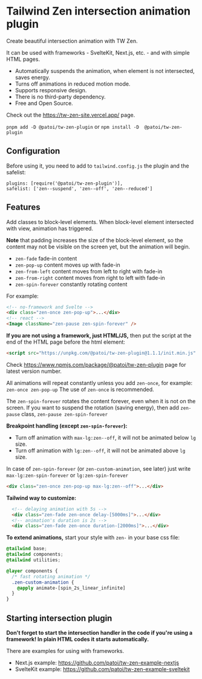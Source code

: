 # Tailwind Zen intersection animation plugin

Create beautiful intersection animation with TW Zen.

It can be used with frameworks - SvelteKit, Next.js, etc. - and with simple HTML pages.

- Automatically suspends the animation, when element is not intersected, saves energy.
- Turns off animations in reduced motion mode.
- Supports responsive design.
- There is no third-party dependency.
- Free and Open Source.

Check out the https://tw-zen-site.vercel.app/ page.

`pnpm add -D @patoi/tw-zen-plugin` or `npm install -D  @patoi/tw-zen-plugin`

## Configuration

Before using it, you need to add to `tailwind.config.js` the plugin and the safelist:

```
plugins: [require('@patoi/tw-zen-plugin')],
safelist: ['zen--suspend', 'zen--off', 'zen--reduced']
```

## Features

Add classes to block-level elements.
When block-level element intersected with view, animation has triggered.

**Note** that padding increases the size of the block-level element, so the content may not be visible on the screen yet, but the animation will begin.

- `zen-fade` fade-in content
- `zen-pop-up` content moves up with fade-in
- `zen-from-left` content moves from left to right with fade-in
- `zen-from-right` content moves from right to left with fade-in
- `zen-spin-forever` constantly rotating content

For example:

```html
<!-- no-framework and Svelte -->
<div class="zen-once zen-pop-up">...</div>
<!-- react -->
<Image className="zen-pause zen-spin-forever" />
```

**If you are not using a framework, just HTML/JS,** then put the script at the end of the HTML page before the html element:

```html
<script src="https://unpkg.com/@patoi/tw-zen-plugin@1.1.1/init.min.js" />
```

Check https://www.npmjs.com/package/@patoi/tw-zen-plugin page for latest version number.

All animations will repeat constantly unless you add `zen-once`, for example: `zen-once zen-pop-up` The use of `zen-once` is recommended.

The `zen-spin-forever` rotates the content forever, even when it is not on the screen. If you want to suspend the rotation (saving energy), then add `zen-pause` class, `zen-pause zen-spin-forever`

**Breakpoint handling (except `zen-spin-forever`):**

- Turn off animation with `max-lg:zen--off`, it will not be animated below `lg` size.
- Turn off animation with `lg:zen--off`, it will not be animated above `lg` size.

In case of `zen-spin-forever` (or `zen-custom-animation`, see later) just write `max-lg:zen-spin-forever` or `lg:zen-spin-forever`

```html
<div class="zen-once zen-pop-up max-lg:zen--off">...</div>
```

**Tailwind way to customize:**

```html
  <!-- delaying animation with 5s -->
  <div class="zen-fade zen-once delay-[5000ms]">...</div>
  <!-- animation's duration is 2s -->
  <div class="zen-fade zen-once duration-[2000ms]">...</div>
```

**To extend animations,** start your style with `zen-` in your base css file:

```css
@tailwind base;
@tailwind components;
@tailwind utilities;

@layer components {
  /* fast rotating animation */
  .zen-custom-animation {
    @apply animate-[spin_2s_linear_infinite]
  }
}
```

## Starting intersection plugin

**Don't forget to start the intersection handler in the code if you're using a framework! In plain HTML codes it starts automatically.**

There are examples for using with frameworks.

- Next.js example: https://github.com/patoi/tw-zen-example-nextjs
- SvelteKit example: https://github.com/patoi/tw-zen-example-sveltekit
